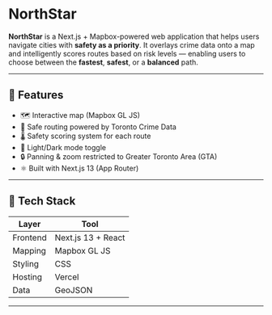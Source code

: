 # NorthStar

**NorthStar** is a Next.js + Mapbox-powered web application that helps users navigate cities with **safety as a priority**. It overlays crime data onto a map and intelligently scores routes based on risk levels — enabling users to choose between the **fastest**, **safest**, or a **balanced** path.

---

## 🚀 Features

- 🗺️ Interactive map (Mapbox GL JS)
- 🔐 Safe routing powered by Toronto Crime Data
- 🌡️ Safety scoring system for each route
- 🌙 Light/Dark mode toggle
- 🔒 Panning & zoom restricted to Greater Toronto Area (GTA)
- ⚛️ Built with Next.js 13 (App Router)

---


## 🧪 Tech Stack

| Layer     | Tool                          |
|-----------|-------------------------------|
| Frontend  | Next.js 13 + React            |
| Mapping   | Mapbox GL JS                  |
| Styling   | CSS                           |
| Hosting   | Vercel                        |
| Data      | GeoJSON                       |

---